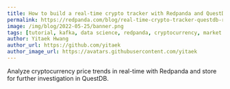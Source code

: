```yaml
---
title: How to build a real-time crypto tracker with Redpanda and QuestDB
permalink: https://redpanda.com/blog/real-time-crypto-tracker-questdb-redpanda/
image: /img/blog/2022-05-25/banner.png
tags: [tutorial, kafka, data science, redpanda, cryptocurrency, market data]
author: Yitaek Hwang
author_url: https://github.com/yitaek
author_image_url: https://avatars.githubusercontent.com/yitaek
---
```


Analyze cryptocurrency price trends in real-time with Redpanda and store for further investigation in QuestDB.
